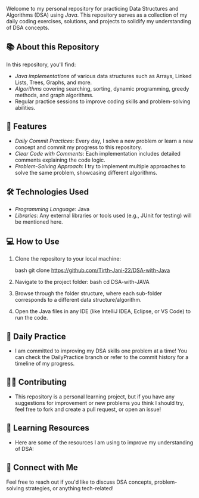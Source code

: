 Welcome to my personal repository for practicing Data Structures and Algorithms (DSA) using _Java_. This repository serves as a collection of my daily coding exercises, solutions, and projects to solidify my understanding of DSA concepts.

## 📚 About this Repository

In this repository, you'll find:

- _Java implementations_ of various data structures such as Arrays, Linked Lists, Trees, Graphs, and more.
- _Algorithms_ covering searching, sorting, dynamic programming, greedy methods, and graph algorithms.
- Regular practice sessions to improve coding skills and problem-solving abilities.

## 🚀 Features

- _Daily Commit Practices_: Every day, I solve a new problem or learn a new concept and commit my progress to this repository.
- _Clear Code with Comments_: Each implementation includes detailed comments explaining the code logic.
- _Problem-Solving Approach_: I try to implement multiple approaches to solve the same problem, showcasing different algorithms.

## 🛠️ Technologies Used

- _Programming Language_: Java
- _Libraries_: Any external libraries or tools used (e.g., JUnit for testing) will be mentioned here.

## 💻 How to Use

1. Clone the repository to your local machine:

   bash
   git clone https://github.com/Tirth-Jani-22/DSA-with-Java

2. Navigate to the project folder:
   bash
   cd DSA-with-JAVA
3. Browse through the folder structure, where each sub-folder corresponds to a different data structure/algorithm.
4. Open the Java files in any IDE (like IntelliJ IDEA, Eclipse, or VS Code) to run the code.

## 📅 Daily Practice

- I am committed to improving my DSA skills one problem at a time! You can check the DailyPractice branch or refer to the commit history for a timeline of my progress.

## 👨‍💻 Contributing

- This repository is a personal learning project, but if you have any suggestions for improvement or new problems you think I should try, feel free to fork and create a pull request, or open an issue!

## 📖 Learning Resources

- Here are some of the resources I am using to improve my understanding of DSA:

## 💬 Connect with Me

Feel free to reach out if you'd like to discuss DSA concepts, problem-solving strategies, or anything tech-related!
